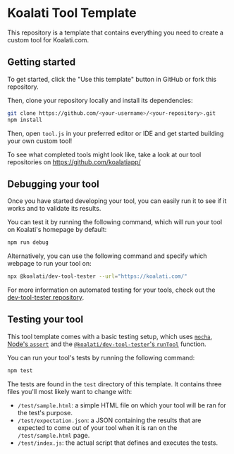 # Koalati Tool Template
This repository is a template that contains everything you need to create a custom tool for Koalati.com.


## Getting started
To get started, click the "Use this template" button in GitHub or fork this repository.

Then, clone your repository locally and install its dependencies:
```bash
git clone https://github.com/<your-username>/<your-repository>.git
npm install
```

Then, open `tool.js` in your preferred editor or IDE and get started building your own custom tool!

To see what completed tools might look like, take a look at our tool repositories on https://github.com/koalatiapp/


## Debugging your tool
Once you have started developing your tool, you can easily run it to see if it works and to validate its results.

You can test it by running the following command, which will run your tool on Koalati's homepage by default:
```bash
npm run debug
```

Alternatively, you can use the following command and specify which webpage to run your tool on:
```bash
npx @koalati/dev-tool-tester --url="https://koalati.com/"
```

For more information on automated testing for your tools, check out the [dev-tool-tester repository](https://github.com/koalatiapp/dev-tool-tester).


## Testing your tool
This tool template comes with a basic testing setup, which uses [`mocha`](https://mochajs.org/), [Node's `assert`](https://nodejs.org/api/assert.html) and the [`@koalati/dev-tool-tester`'s `runTool`](https://github.com/koalatiapp/dev-tool-tester) function.

You can run your tool's tests by running the following command:
```bash
npm test
```

The tests are found in the `test` directory of this template. It contains three files you'll most likely want to change with:
- `/test/sample.html`: a simple HTML file on which your tool will be ran for the test's purpose.
- `/test/expectation.json`: a JSON containing the results that are expected to come out of your tool when it is ran on the `/test/sample.html` page.
- `/test/index.js`: the actual script that defines and executes the tests.
